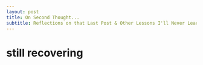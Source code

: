 ```yaml
---
layout: post
title: On Second Thought...
subtitle: Reflections on that Last Post & Other Lessons I'll Never Learn
---
```


# still recovering
